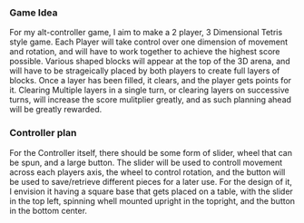 ### Game Idea
For my alt-controller game, I aim to make a 2 player, 3 Dimensional Tetris style game. Each Player will take control over one dimension of movement and rotation, and will have to work together to achieve the highest score possible. Various shaped blocks will appear at the top of the 3D arena, and will have to be strageically placed by both players to create full layers of blocks. Once a layer has been filled, it clears, and the player gets points for it. Clearing Multiple layers in a single turn, or clearing layers on successive turns, will increase the score mulitplier greatly, and as such planning ahead will be greatly rewarded.

### Controller plan
For the Controller itself, there should be some form of slider, wheel that can be spun, and a large button. The slider will be used to controll movement across each players axis, the wheel to control rotation, and the button will be used to save/retrieve different pieces for a later use.
For the design of it, I envision it having a square base that gets placed on a table, with the slider in the top left, spinning whell mounted upright in the topright, and the button in the bottom center.